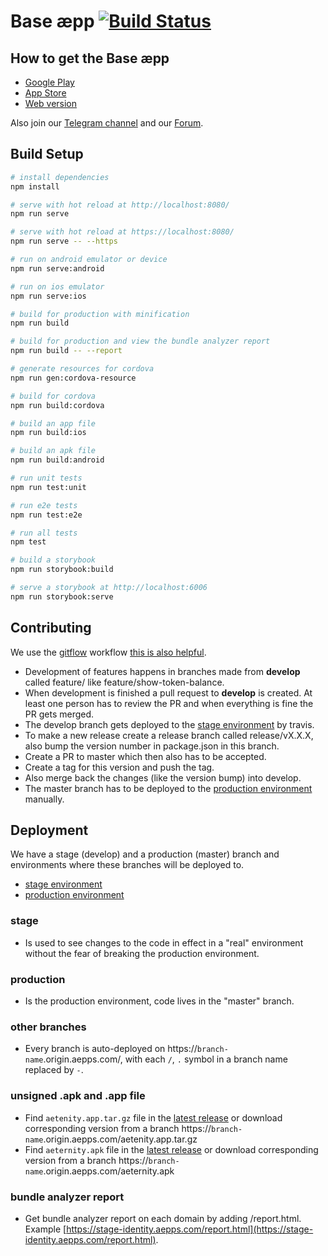 # Base æpp [![Build Status](https://api.travis-ci.org/aeternity/aepp-base.svg?branch=develop)](https://travis-ci.org/aeternity/aepp-base/branches)

## How to get the Base æpp

* [Google Play](https://play.google.com/store/apps/details?id=com.aeternity.base)
* [App Store](https://apps.apple.com/app/base-æpp-wallet/id1458655724)
* [Web version](https://base.aepps.com/)

Also join our [Telegram channel](https://t.me/aeppbase) and our [Forum](https://forum.aeternity.com/t/base-aepp-wallet-we-would-like-your-feedback/3387).

## Build Setup

```bash
# install dependencies
npm install

# serve with hot reload at http://localhost:8080/
npm run serve

# serve with hot reload at https://localhost:8080/
npm run serve -- --https

# run on android emulator or device
npm run serve:android

# run on ios emulator
npm run serve:ios

# build for production with minification
npm run build

# build for production and view the bundle analyzer report
npm run build -- --report

# generate resources for cordova
npm run gen:cordova-resource

# build for cordova
npm run build:cordova

# build an app file
npm run build:ios

# build an apk file
npm run build:android

# run unit tests
npm run test:unit

# run e2e tests
npm run test:e2e

# run all tests
npm test

# build a storybook
npm run storybook:build

# serve a storybook at http://localhost:6006
npm run storybook:serve
```

## Contributing

We use the [gitflow](https://danielkummer.github.io/git-flow-cheatsheet/) workflow [this is also helpful](https://gist.github.com/JamesMGreene/cdd0ac49f90c987e45ac).
* Development of features happens in branches made from **develop** called feature/<the-feature> like feature/show-token-balance.
* When development is finished a pull request to **develop** is created. At least one person has to review the PR and when everything is fine the PR gets merged.
* The develop branch gets deployed to the [stage environment](https://stage-identity.aepps.com) by travis.
* To make a new release create a release branch called release/vX.X.X, also bump the version number in package.json in this branch.
* Create a PR to master which then also has to be accepted.
* Create a tag for this version and push the tag.
* Also merge back the changes (like the version bump) into develop.
* The master branch has to be deployed to the [production environment](https://base.aepps.com/) manually.

## Deployment

We have a stage (develop) and a production (master) branch and environments where these branches will be deployed to.
* [stage environment](https://stage-identity.aepps.com)
* [production environment](https://base.aepps.com/)

### stage
* Is used to see changes to the code in effect in a "real" environment without the fear of breaking the production environment.

### production
* Is the production environment, code lives in the "master" branch.

### other branches
* Every branch is auto-deployed on https://`branch-name`.origin.aepps.com/, with each `/`, `.` symbol in a branch name replaced by `-`.

### unsigned .apk and .app file
* Find `aetenity.app.tar.gz` file in the [latest release](https://github.com/aeternity/aepp-base/releases/latest) or download corresponding
version from a branch https://`branch-name`.origin.aepps.com/aetenity.app.tar.gz
* Find `aeternity.apk` file in the [latest release](https://github.com/aeternity/aepp-base/releases/latest) or download corresponding
version from a branch https://`branch-name`.origin.aepps.com/aeternity.apk

### bundle analyzer report
* Get bundle analyzer report on each domain by adding /report.html. Example [https://stage-identity.aepps.com/report.html](https://stage-identity.aepps.com/report.html).

